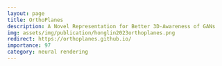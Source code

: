 ```yaml
---
layout: page
title: OrthoPlanes
description: A Novel Representation for Better 3D-Awareness of GANs
img: assets/img/publication/honglin2023orthoplanes.png
redirect: https://orthoplanes.github.io/
importance: 97
category: neural rendering
---
```


